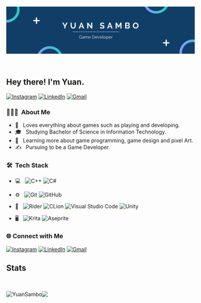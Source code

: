 <p align="center">
  <img src="https://github.com/YuanSambo/YuanSambo/blob/main/YuDevBanner.png" />
</p>
</br>
<h2> Hey there! I'm Yuan.</h2>


[![Instagram](https://img.shields.io/badge/YuanSambo-%23E4405F.svg?style=for-the-badge&logo=Instagram&logoColor=white)](https://www.instagram.com/yuansambo/)
[![LinkedIn](https://img.shields.io/badge/linkedin-%230077B5.svg?style=for-the-badge&logo=linkedin&logoColor=white)](https://www.linkedin.com/in/john-dominic-sambo-66825b18a/) 
[![Gmail](https://img.shields.io/badge/Gmail-D14836?style=for-the-badge&logo=gmail&logoColor=white)](mailto:yuan.sambo@gmail.com)

<h3> 👨🏻‍💻 &nbsp;About Me </h3>

- 🤔 &nbsp; Loves everything about games such as playing and developing.
- 🎓 &nbsp; Studying Bachelor of Science in Information Technology.
- 🌱 &nbsp; Learning more about game programming, game design and pixel Art.
- ✍️ &nbsp; Pursuing to be a Game Developer.



<h3> 🛠 &nbsp;Tech Stack</h3>

- 💻 &nbsp;
![C++](https://img.shields.io/badge/c++-%2300599C.svg?style=for-the-badge&logo=c%2B%2B&logoColor=white) 
![C#](https://img.shields.io/badge/c%23-%23239120.svg?style=for-the-badge&logo=c-sharp&logoColor=white)
- ⚙️ &nbsp;
![Git](https://img.shields.io/badge/git-%23F05033.svg?style=for-the-badge&logo=git&logoColor=white)
![GitHub](https://img.shields.io/badge/github-%23121011.svg?style=for-the-badge&logo=github&logoColor=white)  
- 🔧 &nbsp;
![Rider](https://img.shields.io/badge/Rider-000000.svg?style=for-the-badge&logo=Rider&logoColor=white&color=black&labelColor=crimson)
![CLion](https://img.shields.io/badge/Clion-000000.svg?style=for-the-badge&logo=CLion&logoColor=white&color=black&labelColor=23CFA2)
![Visual Studio Code](https://img.shields.io/badge/VisualStudioCode-000000.svg?style=for-the-badge&logo=visual-studio-code&logoColor=white&labelColor=blue)
![Unity](https://img.shields.io/badge/unity-%23000000.svg?style=for-the-badge&logo=unity&logoColor=white)

- 🖥 &nbsp;
![Krita](https://img.shields.io/badge/Krita-203759?style=for-the-badge&logo=krita&logoColor=EEF37B)
![Aseprite](https://img.shields.io/badge/Aseprite-7d929e?style=for-the-badge&logo=aseprite&logoColor=white)


<h3>🌐 Connect with Me</h3>
  
[![Instagram](https://img.shields.io/badge/YuanSambo-%23E4405F.svg?style=for-the-badge&logo=Instagram&logoColor=white)](https://www.instagram.com/yuansambo/)
[![LinkedIn](https://img.shields.io/badge/linkedin-%230077B5.svg?style=for-the-badge&logo=linkedin&logoColor=white)](https://www.linkedin.com/in/john-dominic-sambo-66825b18a/) 
[![Gmail](https://img.shields.io/badge/Gmail-D14836?style=for-the-badge&logo=gmail&logoColor=white)](mailto:yuan.sambo@gmail.com)
  

<h2>Stats</h2>


</br>
<p><img align="left" src="https://github-readme-stats.vercel.app/api?username=YuanSambo&show_icons=true&theme=algolia" alt="YuanSambo" /></p>
<p><img height="180em" src="https://github-readme-stats.vercel.app/api/top-langs/?username=YuanSambo&hide=python&theme=algolia&layout=compact" /></p>

</br>


